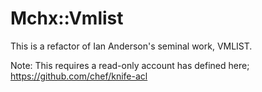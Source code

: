 # Mchx::Vmlist

This is a refactor of Ian Anderson's seminal work, VMLIST.

Note: This requires a read-only account has defined here;
https://github.com/chef/knife-acl

